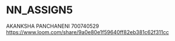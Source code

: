 # NN_ASSIGN5
AKANKSHA PANCHANENI
700740529
https://www.loom.com/share/9a0e80e1f59640ff82eb381c62f311cc 
